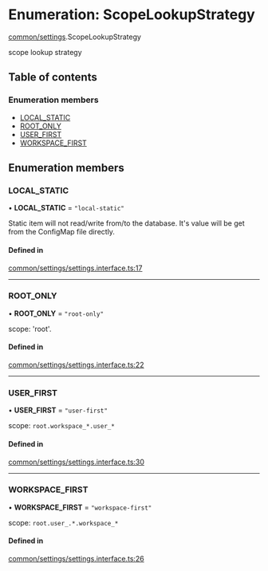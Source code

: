# Enumeration: ScopeLookupStrategy

[common/settings](../modules/common_settings.md).ScopeLookupStrategy

scope lookup strategy

## Table of contents

### Enumeration members

- [LOCAL\_STATIC](common_settings.ScopeLookupStrategy.md#local_static)
- [ROOT\_ONLY](common_settings.ScopeLookupStrategy.md#root_only)
- [USER\_FIRST](common_settings.ScopeLookupStrategy.md#user_first)
- [WORKSPACE\_FIRST](common_settings.ScopeLookupStrategy.md#workspace_first)

## Enumeration members

### <a id="local_static" name="local_static"></a> LOCAL\_STATIC

• **LOCAL\_STATIC** = `"local-static"`

Static item will not read/write from/to the database.
It's value will be get from the ConfigMap file directly.

#### Defined in

[common/settings/settings.interface.ts:17](https://github.com/brickdoc/brickdoc/blob/master/apps/server-api/src/common/settings/settings.interface.ts#L17)

___

### <a id="root_only" name="root_only"></a> ROOT\_ONLY

• **ROOT\_ONLY** = `"root-only"`

scope: 'root'.

#### Defined in

[common/settings/settings.interface.ts:22](https://github.com/brickdoc/brickdoc/blob/master/apps/server-api/src/common/settings/settings.interface.ts#L22)

___

### <a id="user_first" name="user_first"></a> USER\_FIRST

• **USER\_FIRST** = `"user-first"`

scope: `root.workspace_*.user_*`

#### Defined in

[common/settings/settings.interface.ts:30](https://github.com/brickdoc/brickdoc/blob/master/apps/server-api/src/common/settings/settings.interface.ts#L30)

___

### <a id="workspace_first" name="workspace_first"></a> WORKSPACE\_FIRST

• **WORKSPACE\_FIRST** = `"workspace-first"`

scope: `root.user_.*.workspace_*`

#### Defined in

[common/settings/settings.interface.ts:26](https://github.com/brickdoc/brickdoc/blob/master/apps/server-api/src/common/settings/settings.interface.ts#L26)
